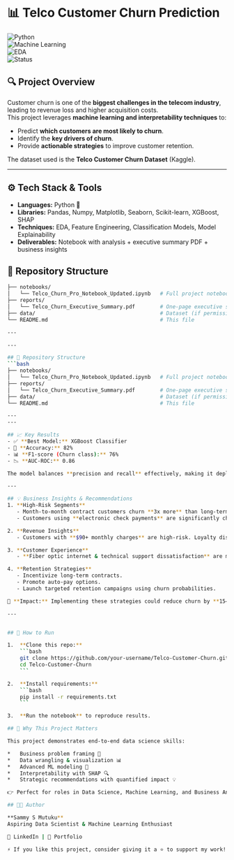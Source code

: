 # 📊 Telco Customer Churn Prediction  

![Python](https://img.shields.io/badge/Python-3.9%2B-blue)  
![Machine Learning](https://img.shields.io/badge/Machine%20Learning-Sklearn%2C%20XGBoost-orange)  
![EDA](https://img.shields.io/badge/EDA-Matplotlib%2C%20Seaborn-green)  
![Status](https://img.shields.io/badge/Status-Completed-brightgreen)  

## 🔍 Project Overview  
Customer churn is one of the **biggest challenges in the telecom industry**, leading to revenue loss and higher acquisition costs.  
This project leverages **machine learning and interpretability techniques** to:  
- Predict **which customers are most likely to churn**.  
- Identify the **key drivers of churn**.  
- Provide **actionable strategies** to improve customer retention.  

The dataset used is the **Telco Customer Churn Dataset** (Kaggle).  

---

## ⚙️ Tech Stack & Tools  
- **Languages:** Python 🐍  
- **Libraries:** Pandas, Numpy, Matplotlib, Seaborn, Scikit-learn, XGBoost, SHAP  
- **Techniques:** EDA, Feature Engineering, Classification Models, Model Explainability  
- **Deliverables:** Notebook with analysis + executive summary PDF + business insights  
## 📂 Repository Structure  
```bash
├── notebooks/
│   └── Telco_Churn_Pro_Notebook_Updated.ipynb   # Full project notebook
├── reports/
│   └── Telco_Churn_Executive_Summary.pdf        # One-page executive summary
├── data/                                        # Dataset (if permissible) or link to source
└── README.md                                    # This file

---

---

## 📂 Repository Structure  
```bash
├── notebooks/
│   └── Telco_Churn_Pro_Notebook_Updated.ipynb   # Full project notebook
├── reports/
│   └── Telco_Churn_Executive_Summary.pdf        # One-page executive summary
├── data/                                        # Dataset (if permissible) or link to source
└── README.md                                    # This file

---
---

## 📈 Key Results  
- ✅ **Best Model:** XGBoost Classifier  
- 🎯 **Accuracy:** 82%  
- 📊 **F1-score (Churn class):** 76%  
- 📉 **AUC-ROC:** 0.86  

The model balances **precision and recall** effectively, making it deployment-ready.  

---

## 💡 Business Insights & Recommendations  
1. **High-Risk Segments**  
   - Month-to-month contract customers churn **3x more** than long-term contract holders.  
   - Customers using **electronic check payments** are significantly churn-prone.  

2. **Revenue Insights**  
   - Customers with **$90+ monthly charges** are high-risk. Loyalty discounts and bundled offers can reduce churn.  

3. **Customer Experience**  
   - **Fiber optic internet & technical support dissatisfaction** are major churn drivers. Improving service here could reduce churn substantially.  

4. **Retention Strategies**  
   - Incentivize long-term contracts.  
   - Promote auto-pay options.  
   - Launch targeted retention campaigns using churn probabilities.  

📌 **Impact:** Implementing these strategies could reduce churn by **15–20%**, improving revenue stability.  

---


## 🚀 How to Run

1.  **Clone this repo:**
    ```bash
    git clone https://github.com/your-username/Telco-Customer-Churn.git
    cd Telco-Customer-Churn
    ```

2.  **Install requirements:**
    ```bash
    pip install -r requirements.txt
    ```

3.  **Run the notebook** to reproduce results.

## 🎯 Why This Project Matters

This project demonstrates end-to-end data science skills:

*   Business problem framing 📌
*   Data wrangling & visualization 📊
*   Advanced ML modeling 🤖
*   Interpretability with SHAP 🔍
*   Strategic recommendations with quantified impact 💡

👉 Perfect for roles in Data Science, Machine Learning, and Business Analytics.

## 👨‍💻 Author

**Sammy S Mutuku**
Aspiring Data Scientist & Machine Learning Enthusiast

🔗 LinkedIn | 📂 Portfolio

⚡ If you like this project, consider giving it a ⭐ to support my work!
```
